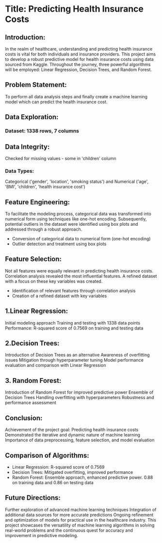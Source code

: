 # Title: Predicting Health Insurance Costs

## Introduction:

In the realm of healthcare, understanding and predicting health insurance costs is vital for both individuals and insurance providers. This project aims to develop a robust predictive model for health insurance costs using data sourced from Kaggle. Throughout the journey, three powerful algorithms will be employed: Linear Regression, Decision Trees, and Random Forest.
## Problem Statement:
To perform all data analysis steps and finally create a machine learning model which can predict the health insurance cost.

## Data Exploration:

### Dataset: 1338 rows, 7 columns
## Data Integrity: 
Checked for missing values - some in 'children' column
### Data Types: 
Categorical ('gender', 'location', 'smoking status') and Numerical ('age', 'BMI', 'children', 'health insurance cost')
## Feature Engineering:
To facilitate the modeling process, categorical data was transformed into numerical form using techniques like one-hot encoding. Subsequently, potential outliers in the dataset were identified using box plots and addressed through a robust approach.

- Conversion of categorical data to numerical form (one-hot encoding)
- Outlier detection and treatment using box plots
## Feature Selection:
Not all features were equally relevant in predicting health insurance costs. Correlation analysis revealed the most influential features. A refined dataset with a focus on these key variables was created.

- Identification of relevant features through correlation analysis
- Creation of a refined dataset with key variables
## 1.Linear Regression:

Initial modeling approach
Training and testing with 1338 data points
Performance: R-squared score of 0.7569 on training and testing data
## 2.Decision Trees:

Introduction of Decision Trees as an alternative
Awareness of overfitting issues
Mitigation through hyperparameter tuning
Model performance evaluation and comparison with Linear Regression
## 3. Random Forest:

Introduction of Random Forest for improved predictive power
Ensemble of Decision Trees
Handling overfitting with hyperparameters
Robustness and performance assessment
## Conclusion:

Achievement of the project goal: Predicting health insurance costs
Demonstrated the iterative and dynamic nature of machine learning
Importance of data preprocessing, feature selection, and model evaluation
## Comparison of Algorithms:

- Linear Regression: R-squared score of 0.7569
- Decision Trees: Mitigated overfitting, improved performance
- Random Forest: Ensemble approach, enhanced predictive power. 0.88 on training data and 0.86 on testing data
## Future Directions:

Further exploration of advanced machine learning techniques
Integration of additional data sources for more accurate predictions
Ongoing refinement and optimization of models for practical use in the healthcare industry.
This project showcases the versatility of machine learning algorithms in solving real-world problems and the continuous quest for accuracy and improvement in predictive modeling.
